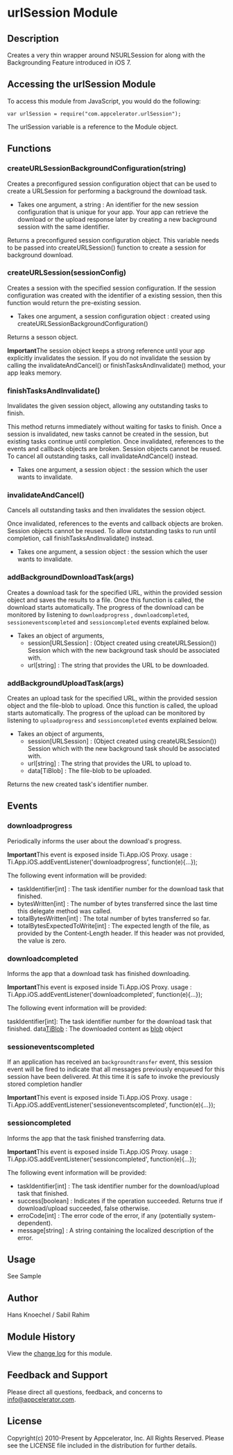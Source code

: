 # urlSession Module

## Description

Creates a very thin wrapper around NSURLSession for along with the Backgrounding Feature introduced in iOS 7.

## Accessing the urlSession Module

To access this module from JavaScript, you would do the following:

	var urlSession = require("com.appcelerator.urlSession");

The urlSession variable is a reference to the Module object.	

## Functions

### createURLSessionBackgroundConfiguration(string)
Creates a preconfigured session configuration object that can be used to create a URLSession for
performing a background the download task.

* Takes one argument, a string : An identifier for the new session configuration that is unique for 
your app. Your app can retrieve the download or the upload response later by creating a 
new background session with the same identifier.

Returns a preconfigured session configuration object. This variable needs to be passed into createURLSession()
function to create a session for background download.

### createURLSession(sessionConfig)

Creates a session with the specified session configuration. If the session configuration was created 
with the identifier of a existing session, then this function would return the pre-existing session.

* Takes one argument, a session configuration object : created using createURLSessionBackgroundConfiguration()

Returns a sesson object. 

<strong>Important</strong>The session object keeps a strong reference until your app explicitly 
invalidates the session. If you do not invalidate the session by calling the invalidateAndCancel() 
or finishTasksAndInvalidate() method, your app leaks memory.

### finishTasksAndInvalidate()

Invalidates the given session object, allowing any outstanding tasks to finish.

This method returns immediately without waiting for tasks to finish. Once a session is 
invalidated, new tasks cannot be created in the session, but existing tasks continue until completion. 
Once invalidated, references to the events and callback objects are broken. Session objects cannot be reused.
To cancel all outstanding tasks, call invalidateAndCancel() instead.

* Takes one argument, a session object : the session which the user wants to invalidate. 


### invalidateAndCancel()

Cancels all outstanding tasks and then invalidates the session object.

Once invalidated, references to the events and callback objects are broken. Session objects cannot be reused.
To allow outstanding tasks to run until completion, call finishTasksAndInvalidate() instead.

* Takes one argument, a session object : the session which the user wants to invalidate. 

### addBackgroundDownloadTask(args)

Creates a download task for the specified URL, within the provided session object and saves the results to a file.
Once this function is called, the download starts automatically. The progress of the download can be monitored by listening 
to `downloadprogress` , `downloadcompleted`, `sessioneventscompleted` and `sessioncompleted` events explained below.

* Takes an object of arguments, 
   * session[URLSession] : (Object created using createURLSession()) Session which with the new background task should be associated with.
   * url[string] : The string that provides the URL to be downloaded.


### addBackgroundUploadTask(args)

Creates an upload task for the specified URL, within the provided session object and the file-blob to upload.
Once this function is called, the upload starts automatically. The progress of the upload can be monitored by listening 
to `uploadprogress` and `sessioncompleted` events explained below.

* Takes an object of arguments, 
   * session[URLSession] : (Object created using createURLSession()) Session which with the new background task should be associated with.
   * url[string] : The string that provides the URL to upload to.
   * data[TiBlob] : The file-blob to be uploaded.

Returns the new created task's identifier number. 

## Events

### downloadprogress

Periodically informs the user about the download's progress.

<strong>Important</strong>This event is exposed inside Ti.App.iOS Proxy.
usage : 
	Ti.App.iOS.addEventListener('downloadprogress', function(e){...});

The following event information will be provided:

* taskIdentifier[int] : The task identifier number for the download task that finished.
* bytesWritten[int] : The number of bytes transferred since the last time this delegate method was called.
* totalBytesWritten[int] : The total number of bytes transferred so far.
* totalBytesExpectedToWrite[int] :  The expected length of the file, as provided by the Content-Length header. If this header was not provided, the value is zero.

### downloadcompleted

Informs the app that a download task has finished downloading.

<strong>Important</strong>This event is exposed inside Ti.App.iOS Proxy.
usage : 
	Ti.App.iOS.addEventListener('downloadcompleted', function(e){...});
	
The following event information will be provided:

taskIdentifier[int]: The task identifier number for the download task that finished.
data[TiBlob](http://docs.appcelerator.com/titanium/latest/#!/api/Titanium.Blob) : The downloaded content as [blob](http://docs.appcelerator.com/titanium/latest/#!/api/Titanium.Blob) object

### sessioneventscompleted

If an application has received an `backgroundtransfer` event, this session event will be fired to indicate 
that all messages previously enqueued for this session have been delivered.  At this time it is safe to 
invoke the previously stored completion handler

<strong>Important</strong>This event is exposed inside Ti.App.iOS Proxy.
usage : 
	Ti.App.iOS.addEventListener('sessioneventscompleted', function(e){...});

### sessioncompleted

Informs the app that the task finished transferring data.

<strong>Important</strong>This event is exposed inside Ti.App.iOS Proxy.
usage : 
	Ti.App.iOS.addEventListener('sessioncompleted', function(e){...});

The following event information will be provided:	

* taskIdentifier[int] : The task identifier number for the download/upload task that finished.
* success[boolean] : Indicates if the operation succeeded. Returns true if download/upload succeeded, false otherwise. 
* erroCode[int] : The error code of the error, if any (potentially system-dependent).
* message[string] : A string containing the localized description of the error. 

## Usage

See Sample

## Author

Hans Knoechel / Sabil Rahim

## Module History

View the [change log](changelog.html) for this module.

## Feedback and Support

Please direct all questions, feedback, and concerns to [info@appcelerator.com](mailto:info@appcelerator.com?subject=iOS%20urlSesson%20Module). 

## License
Copyright(c) 2010-Present by Appcelerator, Inc. All Rights Reserved. Please see the LICENSE 
file included in the distribution for further details.
